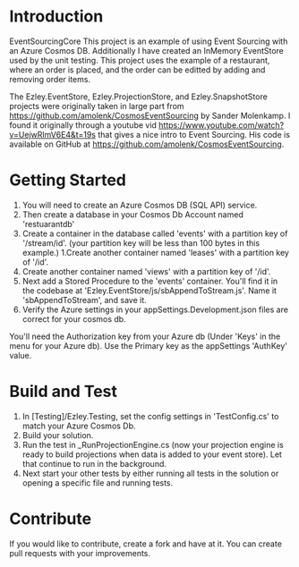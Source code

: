 # Introduction 
EventSourcingCore
This project is an example of using Event Sourcing with an Azure Cosmos DB. 
Additionally I have created an InMemory EventStore used by the unit testing.
This project uses the example of a restaurant, where an order is placed, and the order can be editted by 
adding and removing order items.

The Ezley.EventStore, Ezley.ProjectionStore, and Ezley.SnapshotStore projects were originally taken in large part from https://github.com/amolenk/CosmosEventSourcing by Sander Molenkamp. I found it originally through a youtube vid https://www.youtube.com/watch?v=UejwRlmV6E4&t=19s
that gives a nice intro to Event Sourcing. His code is available on GitHub at https://github.com/amolenk/CosmosEventSourcing. 
 
# Getting Started
1. You will need to create an Azure Cosmos DB (SQL API) service.
1. Then create a database in your Cosmos Db Account named 'restuarantdb'
  1. Create a container in the database called 'events' with a partition key of '/stream/id'. (your partition key will be less than 100 bytes in this example.)
  1.Create another container named 'leases' with a partition key of '/id'.
  1. Create another container named 'views' with a partition key of '/id'.
  1. Next add a Stored Procedure to the 'events' container. You'll find it in the codebase at 'Ezley.EventStore/js/sbAppendToStream.js'. Name it 'sbAppendToStream', and save it.
  1. Verify the Azure settings in your appSettings.Development.json files are correct for your 
cosmos db.


You'll need the Authorization key from your Azure db (Under 'Keys' in the menu for your Azure db). 
Use the Primary key as the appSettings 'AuthKey' value.


# Build and Test
1. In [Testing]/Ezley.Testing, set the config settings in 'TestConfig.cs' to match your Azure Cosmos Db.
1. Build your solution.
1. Run the test in _RunProjectionEngine.cs (now your projection engine is ready to build projections
when data is added to your event store). Let that continue to run in the background.
1. Next start your other tests by either running all tests in the solution or opening a specific file and running tests.



# Contribute
If you would like to contribute, create a fork and have at it. You can create pull requests with your improvements.
